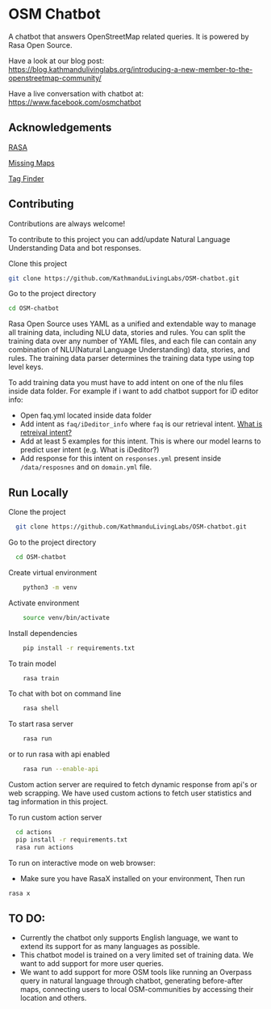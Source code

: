 
# OSM Chatbot
A chatbot that answers OpenStreetMap related queries. It is powered by Rasa Open Source.

Have a look at our blog post: https://blog.kathmandulivinglabs.org/introducing-a-new-member-to-the-openstreetmap-community/

Have a live conversation with chatbot at: https://www.facebook.com/osmchatbot

## Acknowledgements
[RASA](https://rasa.com/)

[Missing Maps](https://www.missingmaps.org/)

[Tag Finder](https://tagfinder.herokuapp.com/)

## Contributing

Contributions are always welcome!

To contribute to this project you can add/update Natural Language Understanding Data and bot responses.

Clone this project
```bash
git clone https://github.com/KathmanduLivingLabs/OSM-chatbot.git
```
Go to the project directory
```bash
cd OSM-chatbot
```
Rasa Open Source uses YAML as a unified and extendable way to manage all training data, including NLU data, stories and rules.
You can split the training data over any number of YAML files, and each file can contain any combination of NLU(Natural Language Understanding) data, stories, and rules. The training data parser determines the training data type using top level keys.

To add training data you must have to add intent on one of the nlu files inside data folder. For example if i want to add chatbot support for iD editor info:

- Open faq.yml located inside data folder
- Add intent as ```faq/iDeditor_info``` where ```faq``` is our retrieval intent. [What is retreival intent?](https://rasa.com/docs/rasa/glossary#retrieval-intent)
- Add at least 5 examples for this intent. This is where our model learns to predict user intent (e.g. What is iDeditor?)
- Add response for this intent on ```responses.yml``` present inside ```/data/resposnes``` and on ```domain.yml``` file.


## Run Locally

Clone the project

```bash
  git clone https://github.com/KathmanduLivingLabs/OSM-chatbot.git
```

Go to the project directory

```bash
  cd OSM-chatbot
```
Create virtual environment
```bash
    python3 -m venv 
```
Activate environment
```bash
    source venv/bin/activate
```
Install dependencies

```bash
    pip install -r requirements.txt
```
To train model
```bash
    rasa train
```
To chat with bot on command line 
```bash
    rasa shell
```
To start rasa server
```bash
    rasa run
```
or to run rasa with api enabled
```bash
    rasa run --enable-api
```

Custom action server are required to fetch dynamic response from api's or web scrapping. We have used custom actions to fetch user statistics and tag information in this project.

To run custom action server
```bash
  cd actions
  pip install -r requirements.txt
  rasa run actions
```
To run on interactive mode on web browser:

- Make sure you have RasaX installed on your environment,
Then run
```bash
rasa x
```
## TO DO:
- Currently the chatbot only supports English language, we want to extend its support for as many languages as possible.
- This chatbot model is trained on a very limited set of training data. We want to add support for more user queries.
- We want to add support for more OSM tools like running an Overpass query in natural language through chatbot, generating before-after maps, connecting users to local OSM-communities by accessing their location and others.

  
